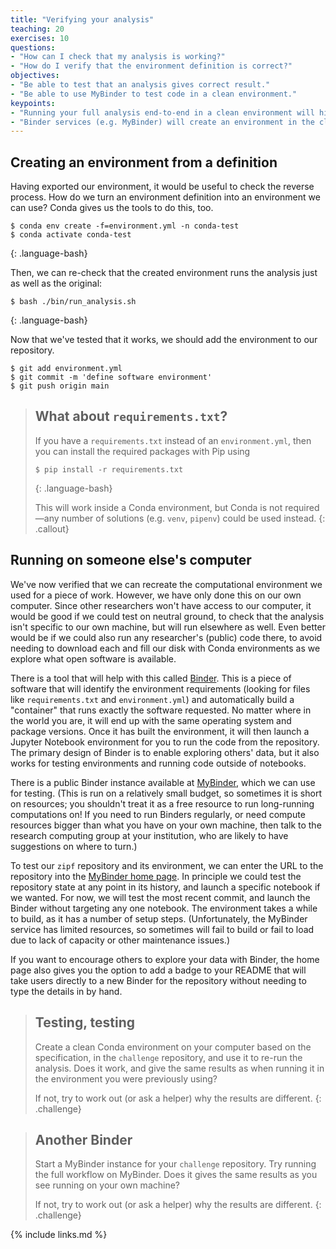 ```yaml
---
title: "Verifying your analysis"
teaching: 20
exercises: 10
questions:
- "How can I check that my analysis is working?"
- "How do I verify that the environment definition is correct?"
objectives:
- "Be able to test that an analysis gives correct result."
- "Be able to use MyBinder to test code in a clean environment."
keypoints:
- "Running your full analysis end-to-end in a clean environment will highlight most problems."
- "Binder services (e.g. MyBinder) will create an environment in the cloud based on your definiiton."
---
```


## Creating an environment from a definition

Having exported our environment, it would be useful to check the reverse process. How do
we turn an environment definition into an environment we can use? Conda gives us the tools
to do this, too.

~~~
$ conda env create -f=environment.yml -n conda-test
$ conda activate conda-test
~~~
{: .language-bash}

Then, we can re-check that the created environment runs the analysis just as well as the
original:

~~~
$ bash ./bin/run_analysis.sh
~~~
{: .language-bash}

Now that we've tested that it works, we should add the environment to our repository.

~~~
$ git add environment.yml
$ git commit -m 'define software environment'
$ git push origin main
~~~

> ## What about `requirements.txt`?
>
> If you have a `requirements.txt` instead of an `environment.yml`, then you can
> install the required packages with Pip using
>
> ~~~
> $ pip install -r requirements.txt
> ~~~
> {: .language-bash}
>
> This will work inside a Conda environment, but Conda is not required&mdash;any number
> of solutions (e.g. `venv`, `pipenv`) could be used instead. 
{: .callout}


## Running on someone else's computer

We've now verified that we can recreate the computational environment we used for a piece
of work. However, we have only done this on our own computer. Since other researchers won't
have access to our computer, it would be good if we could test on neutral ground, to check
that the analysis isn't specific to our own machine, but will run elsewhere as well.
Even better would be if we could also run any researcher's (public) code there, to avoid
needing to download each and fill our disk with Conda environments as we explore what open
software is available.

There is a tool that will help with this called [Binder][binder]. This is a piece of
software that will identify the environment requirements (looking for files like
`requirements.txt` and `environment.yml`) and automatically build a "container" that
runs exactly the software requested. No matter where in the world you are, it will
end up with the same operating system and package versions. Once it has built the
environment, it will then launch a Jupyter Notebook environment for you to run the
code from the repository. The primary design of Binder is to enable exploring others'
data, but it also works for testing environments and running code outside of notebooks.

There is a public Binder instance available at [MyBinder][mybinder], which we can use for
testing. (This is run on a relatively small budget, so sometimes it is short on resources;
you shouldn't treat it as a free resource to run long-running computations on! If you need
to run Binders regularly, or need compute resources bigger than what you have on your own
machine, then talk to the research computing group at your institution, who are likely to
have suggestions on where to turn.)

To test our `zipf` repository and its environment, we can enter the URL to the repository
into the [MyBinder home page][mybinder]. In principle we could test the repository state
at any point in its history, and launch a specific notebook if we wanted. For now, we will
test the most recent commit, and launch the Binder without targeting any one notebook.
The environment takes a while to build, as it has a number of setup steps.
(Unfortunately, the MyBinder service has limited resources, so sometimes will fail to
build or fail to load due to lack of capacity or other maintenance issues.)

If you want to encourage others to explore your data with Binder, the home page also gives
you the option to add a badge to your README that will take users directly to a new Binder
for the repository without needing to type the details in by hand.



> ## Testing, testing
>
> Create a clean Conda environment on your computer based on the specification,
> in the `challenge` repository, and use it to re-run the analysis. Does it work,
> and give the same results as when running it in the environment you were previously
> using?
>
> If not, try to work out (or ask a helper) why the results are different.
{: .challenge}

> ## Another Binder
>
> Start a MyBinder instance for your `challenge` repository. Try running the full workflow
> on MyBinder. Does it gives the same results as you see running on your own machine?
>
> If not, try to work out (or ask a helper) why the results are different.
{: .challenge}

{% include links.md %}

[binder]: https://mybinder.readthedocs.io/en/latest/
[mybinder]: https://mybinder.org

